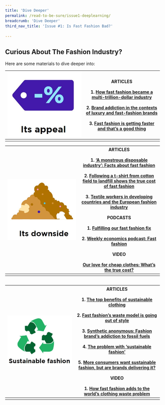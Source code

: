 ```yaml
---
title: 'Dive Deeper'
permalink: /read-to-be-sure/issue1-deeplearning/
breadcrumb: 'Dive Deeper'
third_nav_title: 'Issue #1: Is Fast Fashion Bad?'

---
```



## Curious About The Fashion Industry?

Here are some materials to dive deeper into:

| <img src="../images/rtbs-01c-deeperlearning-icon1.JPG" style="zoom:150%;" /> | ARTICLES<br/><br/>1.    [How fast fashion became a multi-trillion-dollar industry](https://www.businessofbusiness.com/articles/examining-fast-fashions-appeal-and-issues/)<br/><br/>2.    [Brand addiction in the contexts of luxury and fast-fashion brands](https://e-tarjome.com/storage/panel/fileuploads/2020-05-06/1588762187_E14818-e-tarjome.pdf)<br/><br/>3.    [Fast fashion is getting faster and that’s a good thing](https://www.themanufacturer.com/articles/fast-fashion-getting-faster-thats-good-thing/) |
| ------------------------------------------------------------ | ------------------------------------------------------------ |
|                                                              |                                                              |



| <img src="../images/rtbs-01c-deeperlearning-icon2.JPG" style="zoom:150%;" /> | ARTICLES<br/><br/>1.    [‘A monstrous disposable industry’: Facts about fast fashion](https://unearthed.greenpeace.org/2019/09/12/fast-facts-about-fast-fashion/)<br/><br/> 2.    [Following a t-shirt from cotton field to landfill shows the true cost of fast fashion](https://theconversation.com/following-a-t-shirt-from-cotton-field-to-landfill-shows-the-true-cost-of-fast-fashion-127363)<br/><br/> 3.    [Textile workers in developing countries and the European fashion industry](https://www.europarl.europa.eu/RegData/etudes/BRIE/2020/652025/EPRS_BRI(2020)652025_EN.pdf)<br/><br/>PODCASTS<br/><br/>1.    [Fulfilling our fast fashion fix](https://www.npr.org/2021/08/03/1024284959/fulfilling-our-fast-fashion-fix)<br/><br/>2.    [Weekly economics podcast: Fast fashion](https://neweconomics.org/2021/08/weekly-economics-podcast-fast-fashion) <br/><br/>VIDEO<br/><br/>[Our love for cheap clothes: What’s the true cost?](https://www.youtube.com/watch?app=desktop&v=n75jVQTUEE8) |
| ------------------------------------------------------------ | ------------------------------------------------------------ |
|                                                              |                                                              |

## 

| <img src="../images/rtbs-01c-deeperlearning-icon3.JPG" style="zoom:100%;" /> | ARTICLES<br/><br/>1.    [The top benefits of sustainable clothing](https://www.goodwear.com/blogs/news/the-top-benefits-of-sustainable-clothing)<br/><br/> 2.    [Fast fashion’s waste model is going out of style](https://www.politico.eu/article/fast-fashion-waste-losing-appeal-greta-thunberg-environment/)<br/><br/> 3.    [Synthetic anonymous: Fashion brand’s addiction to fossil fuels](http://changingmarkets.org/wp-content/uploads/2021/07/SyntheticsAnonymous_FinalWeb.pdfhttp:/changingmarkets.org/wp-content/uploads/2021/07/SyntheticsAnonymous_FinalWeb.pdf)<br/><br/> 4.    [The problem with ‘sustainable fashion’](https://edition.cnn.com/style/article/the-problem-with-sustainable-fashion/index.html)<br/><br/> 5.    [More consumers want sustainable fashion, but are brands delivering it?](https://www.forbes.com/sites/andriacheng/2019/10/17/more-consumers-want-sustainable-fashion-but-are-brands-delivering-it/?sh=2126650734a5) <br/><br/> VIDEO<br/><br/>1.    [How fast fashion adds to the world’s clothing waste problem](https://www.youtube.com/watch?app=desktop&v=elU32XNj8PM) |
| ------------------------------------------------------------ | ------------------------------------------------------------ |
|                                                              |                                                              |

